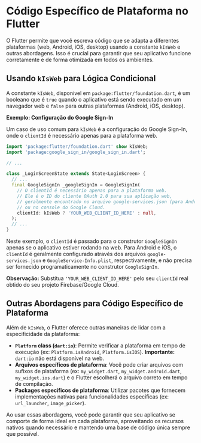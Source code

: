 # Código Específico de Plataforma no Flutter

O Flutter permite que você escreva código que se adapta a diferentes plataformas (web, Android, iOS, desktop) usando a constante `kIsWeb` e outras abordagens. Isso é crucial para garantir que seu aplicativo funcione corretamente e de forma otimizada em todos os ambientes.

## Usando `kIsWeb` para Lógica Condicional

A constante `kIsWeb`, disponível em `package:flutter/foundation.dart`, é um booleano que é `true` quando o aplicativo está sendo executado em um navegador web e `false` para outras plataformas (Android, iOS, desktop).

**Exemplo: Configuração do Google Sign-In**

Um caso de uso comum para `kIsWeb` é a configuração do Google Sign-In, onde o `clientId` é necessário apenas para a plataforma web.

```dart
import 'package:flutter/foundation.dart' show kIsWeb;
import 'package:google_sign_in/google_sign_in.dart';

// ...

class _LoginScreenState extends State<LoginScreen> {
  // ...
  final GoogleSignIn _googleSignIn = GoogleSignIn(
    // O clientId é necessário apenas para a plataforma web.
    // Ele é o ID do cliente OAuth 2.0 para sua aplicação web,
    // geralmente encontrado no arquivo google-services.json (para Android)
    // ou no console do Google Cloud.
    clientId: kIsWeb ? 'YOUR_WEB_CLIENT_ID_HERE' : null,
  );
  // ...
}
```

Neste exemplo, o `clientId` é passado para o construtor `GoogleSignIn` apenas se o aplicativo estiver rodando na web. Para Android e iOS, o `clientId` é geralmente configurado através dos arquivos `google-services.json` e `GoogleService-Info.plist`, respectivamente, e não precisa ser fornecido programaticamente no construtor `GoogleSignIn`.

**Observação:** Substitua `'YOUR_WEB_CLIENT_ID_HERE'` pelo seu `clientId` real obtido do seu projeto Firebase/Google Cloud.

## Outras Abordagens para Código Específico de Plataforma

Além de `kIsWeb`, o Flutter oferece outras maneiras de lidar com a especificidade da plataforma:

*   **`Platform` class (`dart:io`)**: Permite verificar a plataforma em tempo de execução (ex: `Platform.isAndroid`, `Platform.isIOS`). **Importante:** `dart:io` não está disponível na web.
*   **Arquivos específicos de plataforma**: Você pode criar arquivos com sufixos de plataforma (ex: `my_widget.dart`, `my_widget.android.dart`, `my_widget.ios.dart`) e o Flutter escolherá o arquivo correto em tempo de compilação.
*   **Packages específicos de plataforma**: Utilizar pacotes que fornecem implementações nativas para funcionalidades específicas (ex: `url_launcher`, `image_picker`).

Ao usar essas abordagens, você pode garantir que seu aplicativo se comporte de forma ideal em cada plataforma, aproveitando os recursos nativos quando necessário e mantendo uma base de código única sempre que possível.

